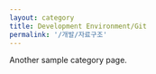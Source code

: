 ```yaml
---
layout: category
title: Development Environment/Git
permalink: '/개발/자료구조'
---
```


Another sample category page.

